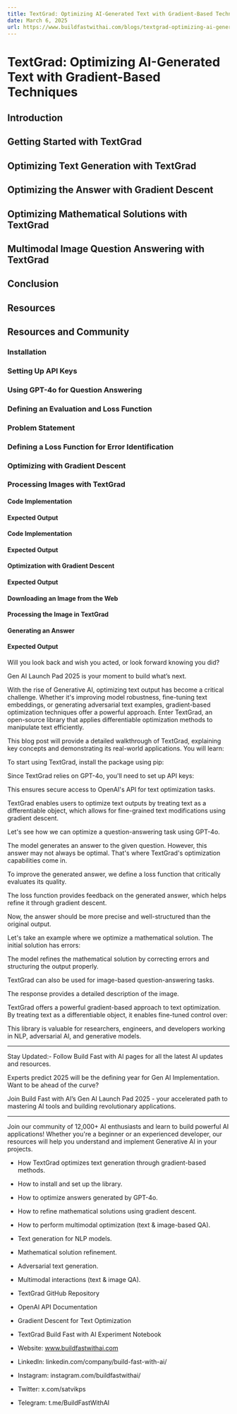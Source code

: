 ```yaml
---
title: TextGrad: Optimizing AI-Generated Text with Gradient-Based Techniques
date: March 6, 2025
url: https://www.buildfastwithai.com/blogs/textgrad-optimizing-ai-generated-text
---
```


# TextGrad: Optimizing AI-Generated Text with Gradient-Based Techniques

## Introduction

## Getting Started with TextGrad

## Optimizing Text Generation with TextGrad

## Optimizing the Answer with Gradient Descent

## Optimizing Mathematical Solutions with TextGrad

## Multimodal Image Question Answering with TextGrad

## Conclusion

## Resources

## Resources and Community

### Installation

### Setting Up API Keys

### Using GPT-4o for Question Answering

### Defining an Evaluation and Loss Function

### Problem Statement

### Defining a Loss Function for Error Identification

### Optimizing with Gradient Descent

### Processing Images with TextGrad

#### Code Implementation

#### Expected Output

#### Code Implementation

#### Expected Output

#### Optimization with Gradient Descent

#### Expected Output

#### Downloading an Image from the Web

#### Processing the Image in TextGrad

#### Generating an Answer

#### Expected Output

Will you look back and wish you acted, or look forward knowing you did?

Gen AI Launch Pad 2025 is your moment to build what’s next.

With the rise of Generative AI, optimizing text output has become a critical challenge. Whether it's improving model robustness, fine-tuning text embeddings, or generating adversarial text examples, gradient-based optimization techniques offer a powerful approach. Enter TextGrad, an open-source library that applies differentiable optimization methods to manipulate text efficiently.

This blog post will provide a detailed walkthrough of TextGrad, explaining key concepts and demonstrating its real-world applications. You will learn:

To start using TextGrad, install the package using pip:

Since TextGrad relies on GPT-4o, you'll need to set up API keys:

This ensures secure access to OpenAI's API for text optimization tasks.

TextGrad enables users to optimize text outputs by treating text as a differentiable object, which allows for fine-grained text modifications using gradient descent.

Let's see how we can optimize a question-answering task using GPT-4o.

The model generates an answer to the given question. However, this answer may not always be optimal. That's where TextGrad's optimization capabilities come in.

To improve the generated answer, we define a loss function that critically evaluates its quality.

The loss function provides feedback on the generated answer, which helps refine it through gradient descent.

Now, the answer should be more precise and well-structured than the original output.

Let's take an example where we optimize a mathematical solution. The initial solution has errors:

The model refines the mathematical solution by correcting errors and structuring the output properly.

TextGrad can also be used for image-based question-answering tasks.

The response provides a detailed description of the image.

TextGrad offers a powerful gradient-based approach to text optimization. By treating text as a differentiable object, it enables fine-tuned control over:

This library is valuable for researchers, engineers, and developers working in NLP, adversarial AI, and generative models.

---------------------------

Stay Updated:- Follow Build Fast with AI pages for all the latest AI updates and resources.

Experts predict 2025 will be the defining year for Gen AI Implementation. Want to be ahead of the curve?

Join Build Fast with AI’s Gen AI Launch Pad 2025 - your accelerated path to mastering AI tools and building revolutionary applications.

---------------------------

Join our community of 12,000+ AI enthusiasts and learn to build powerful AI applications! Whether you're a beginner or an experienced developer, our resources will help you understand and implement Generative AI in your projects.

* How TextGrad optimizes text generation through gradient-based methods.
* How to install and set up the library.
* How to optimize answers generated by GPT-4o.
* How to refine mathematical solutions using gradient descent.
* How to perform multimodal optimization (text & image-based QA).

* Text generation for NLP models.
* Mathematical solution refinement.
* Adversarial text generation.
* Multimodal interactions (text & image QA).

* TextGrad GitHub Repository
* OpenAI API Documentation
* Gradient Descent for Text Optimization
* TextGrad Build Fast with AI Experiment Notebook

* Website: www.buildfastwithai.com
* LinkedIn: linkedin.com/company/build-fast-with-ai/
* Instagram: instagram.com/buildfastwithai/
* Twitter: x.com/satvikps
* Telegram: t.me/BuildFastWithAI

